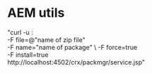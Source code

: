 # AEM utils

"curl -u <user>:<password> \
    -F file=@"name of zip file" \
    -F name="name of package" \ 
    -F force=true \
    -F install=true \
    http://localhost:4502/crx/packmgr/service.jsp"
